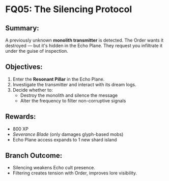 # FQ05: The Silencing Protocol

## Summary:
A previously unknown **monolith transmitter** is detected. The Order wants it destroyed — but it's hidden in the Echo Plane. They request you infiltrate it under the guise of inspection.

## Objectives:
1. Enter the **Resonant Pillar** in the Echo Plane.  
2. Investigate the transmitter and interact with its dream logs.  
3. Decide whether to:  
   - Destroy the monolith and silence the message  
   - Alter the frequency to filter non-corruptive signals

## Rewards:
- 800 XP  
- *Severance Blade* (only damages glyph-based mobs)  
- Echo Plane access expands to 1 new shard island

## Branch Outcome:
- Silencing weakens Echo cult presence.  
- Filtering creates tension with Order, improves lore visibility.
